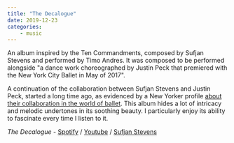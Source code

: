 ```yaml
---
title: "The Decalogue"
date: 2019-12-23
categories:
    - music
---
```


An album inspired by the Ten Commandments, composed by Sufjan Stevens and performed by Timo Andres. It was composed to be performed alongside "a dance work choreographed by Justin Peck that premiered with the New York City Ballet in May of 2017". <!--more-->

A continuation of the collaboration between Sufjan Stevens and Justin Peck, started a long time ago, as evidenced by a New Yorker profile [about their collaboration in the world of ballet](https://www.newyorker.com/culture/culture-desk/sufjan-stevens-and-justin-peck-make-a-ballet-about-respect). This album hides a lot of intricacy and melodic undertones in its soothing beauty. I particularly enjoy its ability to fascinate every time I listen to it.

_The Decalogue_ - [Spotify](https://open.spotify.com/album/6kp0lvZWnhkL6oos4ma3xs?si=1ug-eVrEScerOQFp8KlVKg) / [Youtube](https://www.youtube.com/watch?v=GhWogrc9aZ0) / [Sufjan Stevens](https://music.sufjan.com/album/the-decalogue) 
